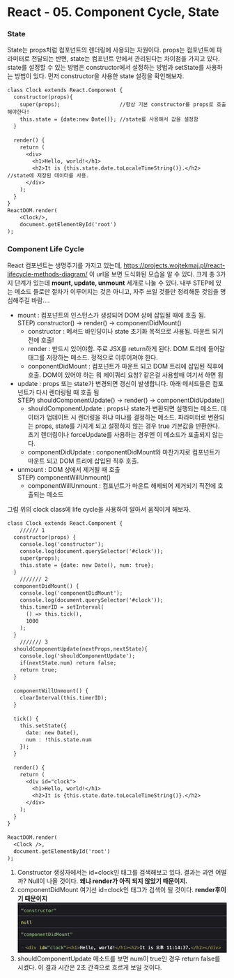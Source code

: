 # React - 05. Component Cycle, State

### State
State는 props처럼 컴포넌트의 렌더링에 사용되는 자원이다. props는 컴포넌트에 파라미터로 전달되는 반면, state는 컴포넌트 안에서 관리된다는 차이점을 가지고 있다.   
state를 설정할 수 있는 방법은 constructor에서 설정하는 방법과 setState를 사용하는 방법이 있다. 먼저 constructor을 사용한 state 설정을 확인해보자.
```
class Clock extends React.Component {
  constructor(props){
    super(props); 					//항상 기본 constructor를 props로 호출해야한다!
    this.state = {date:new Date()};	//state를 사용해서 값을 설정함
  }
  
  render() {
    return (
      <div>
        <h1>Hello, world!</h1>
        <h2>It is {this.state.date.toLocaleTimeString()}.</h2>	//state에 저장된 데이터를 사용. 
      </div>
    );
  }
}
ReactDOM.render(
    <Clock/>,
    document.getElementById('root')
);
```



### Component Life Cycle
React 컴포넌트는 생명주기를 가지고 있는데,  https://projects.wojtekmaj.pl/react-lifecycle-methods-diagram/ 이 url을 보면 도식화된 모습을 알 수 있다.
크게 총 3가지 단계가 있는데 **mount, update, unmount** 세개로 나눌 수 있다. 내부 STEP에 있는 메소드 들로만 절차가 이루어지는 것은 아니고, 자주 쓰일 것들만 정리해둔 것임을 명심해주길 바람….   
* mount : 컴포넌트의 인스턴스가 생성되어 DOM 상에 삽입될 때에 호출 됨.   
	STEP) constructor() -> render() -> componentDidMount()
	* constructor : 메서드 바인딩이나 state 초기화 목적으로 사용됨. 마운트 되기 전에 호출!
	* render : 반드시 있어야함. 주로 JSX를 return하게 된다. DOM 트리에 들어갈 태그를 저장하는 메소드. 정적으로 이루어져야 한다.
	* conponentDidMount : 컴포넌트가 마운트 되고 DOM 트리에 삽입된 직후에 호출. DOM이 있어야 하는 뭐 제이쿼리 요청? 같은걸 사용할때 여기서 하면 됨
* update : props 또는 state가 변경되면 갱신이 발생합니다. 아래 메서드들은 컴포넌트가 다시 렌더링될 때 호출 됨   
	STEP) shouldComponentUpdate() -> render() -> componentDidUpdate()
	* shouldComponentUpdate : props나 state가 변환되면 실행되는 메소드. 데이터가 업데이트 시 렌더링을 하냐 마냐를 결정하는 메소드. 파라미터로 변환되는 props, state를 가지게 되고 설정하지 않는 경우 true 기본값을 반환한다. 초기 렌더링이나 forceUpdate를 사용하는 경우엔 이 메소드가 포출되지 않는다.
	* componentDidUpdate : conponentDidMount와 마찬가지로 컴포넌트가 마운트 되고 DOM 트리에 삽입된 직후 호출.
* unmount : DOM 상에서 제거될 때 호출   
	STEP) componentWillUnmount()
	* componentWillUnmount : 컴포넌트가 마운트 해제되어 제거되기 직전에 호출되는 메소드  

그럼 위의 clock class에 life cycle을 사용하여 알아서 움직이게 해보자.
```
class Clock extends React.Component {
	////// 1
  constructor(props) {
    console.log('constructor');
    console.log(document.querySelector('#clock'));
    super(props);
    this.state = {date: new Date(), num: true};
  }
	/////// 2
  componentDidMount() {
    console.log('componentDidMount');
    console.log(document.querySelector('#clock'));
    this.timerID = setInterval(
      () => this.tick(),
      1000
    );
  }
	/////// 3
  shouldComponentUpdate(nextProps,nextState){
    console.log('shouldComponentUpdate');
    if(nextState.num) return false;
    return true;
  }

  componentWillUnmount() {
    clearInterval(this.timerID);
  }

  tick() {
    this.setState({
      date: new Date(),
      num : !this.state.num
    });
  }

  render() {
    return (
      <div id="clock">
        <h1>Hello, world!</h1>
        <h2>It is {this.state.date.toLocaleTimeString()}.</h2>
      </div>
    );
  }
}

ReactDOM.render(
  <Clock />,
  document.getElementById('root')
);
```
1. Constructor
	생성자에서는 id=clock인 태그를 검색해보고 있다. 결과는 과연 어떨까? Null이 나올 것이다. **왜냐 render가 아직 되지 않았기 때문이지.**
2. componentDidMount
	여기선 id=clock인 태그가 검색이 될 것이다. **render후이기 때문이지**
![](/Tech/resources/between.png)
3. shouldComponentUpdate
	메소드를 보면 num이 true인 경우 return false를 시켰다. 이 결과 시간은 2초 간격으로 흐르게 보일 것이다.
